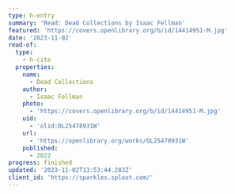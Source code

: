 ```yaml
---
type: h-entry
summary: 'Read: Dead Collections by Isaac Fellman'
featured: 'https://covers.openlibrary.org/b/id/14414951-M.jpg'
date: '2023-11-02'
read-of:
  type:
    - h-cite
  properties:
    name:
      - Dead Collections
    author:
      - Isaac Fellman
    photo:
      - 'https://covers.openlibrary.org/b/id/14414951-M.jpg'
    uid:
      - 'olid:OL25478931W'
    url:
      - 'https://openlibrary.org/works/OL25478931W'
    published:
      - 2022
progress: finished
updated: '2023-11-02T13:53:44.283Z'
client_id: 'https://sparkles.sploot.com/'
---
```


